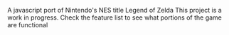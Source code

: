 A javascript port of Nintendo's NES title Legend of Zelda
This project is a work in progress. Check the feature list to see what portions of the game are functional
